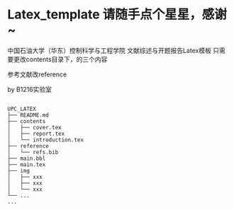 # Latex_template 请随手点个星星，感谢~
中国石油大学（华东）控制科学与工程学院 文献综述与开题报告Latex模板
只需要更改contents目录下，的三个内容

参考文献改reference

by B1216实验室

```

UPC_LATEX
├── README.md
├── contents
│   ├── cover.tex
│   ├── report.tex
│   └── introduction.tex
├── reference
│   └── refs.bib
├── main.bbl
├── main.tex
├── img
│   ├── xxx
│   ├── xxx
│   └── xxx
└── ...
...
```

